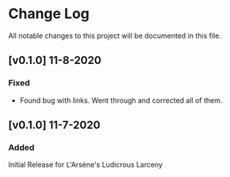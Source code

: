 # Change Log
All notable changes to this project will be documented in this file.
<!--
## [Unreleased]
### Added
### Changed
### Deprecated
### Removed
### Fixed
### Security
-->
## [v0.1.0] 11-8-2020
### Fixed
* Found bug with links. Went through and corrected all of them.

## [v0.1.0] 11-7-2020
### Added
Initial Release for L'Arsène's Ludicrous Larceny 

